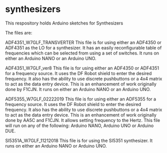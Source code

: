 # synthesizers
This respository holds Arduino sketches for Synthesizers

The files are:

ADF4351_W7GLF_TRANSVERTER 
  This file is for using either an ADF4350 or ADF4351 as the LO for a synthesizer.  It has an easily reconfigurable table of
  frequencies which can be selected from using a set of switches.  It runs on either an Arduino NANO or an Arduino UNO.

ADF4351_W7GLF_ver8
  This file is for using either an ADF4350 or ADF4351 for a frequency source.  It uses the DF Robot shield to enter the desired
  frequency.  It also has the ability to use discrete pushbuttons or a 4x4 matrix to act as the data entry device.
  This is an enhancement of work originally done by F1CJN.  It runs on either an Arduino NANO or an Arduino UNO.

ADF5355_W7GLF_02222019
  This file is for using either an ADF5355 for a frequency source.  It uses the DF Robot shield to enter the desired
  frequency.  It also has the ability to use discrete pushbuttons or a 4x4 matrix to act as the data entry device.
  This is an enhancement of work originally done by AA5C and F1CJN.  It allows setting frequency to the Hertz.
  This file will run on any of the following: Arduino NANO, Arduino UNO or Arduino DUE.

SI5351A_W7GLF_11212018
  This file is for using the SI5351 synthesizer.  It runs on either an Arduino NANO or Arduino UNO.
